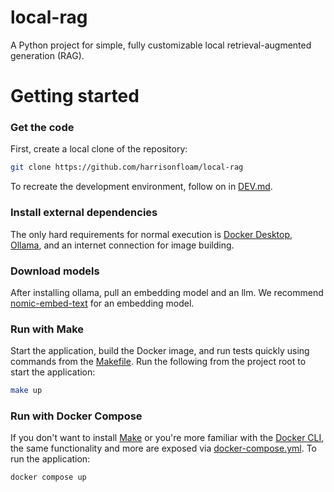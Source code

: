 # local-rag

A Python project for simple, fully customizable local retrieval-augmented generation (RAG).

# Getting started

### Get the code

First, create a local clone of the repository:
```bash
git clone https://github.com/harrisonfloam/local-rag
```

To recreate the development environment, follow on in [DEV.md](DEV.md).

### Install external dependencies

The only hard requirements for normal execution is [Docker Desktop](https://docs.docker.com/desktop/), [Ollama](https://ollama.com/download), and an internet connection for image building.

### Download models

After installing ollama, pull an embedding model and an llm. We recommend [nomic-embed-text](https://ollama.com/library/nomic-embed-text) for an embedding model.

### Run with Make

Start the application, build the Docker image, and run tests quickly using commands from the [Makefile](Makefile). Run the following from the project root to start the application:

```bash
make up
```

### Run with Docker Compose

If you don't want to install [Make](https://gnuwin32.sourceforge.net/packages/make.htm) or you're more familiar with the [Docker CLI](https://docs.docker.com/reference/cli/docker/), the same functionality and more are exposed via [docker-compose.yml](docker-compose.yml). To run the application:

```bash
docker compose up
```